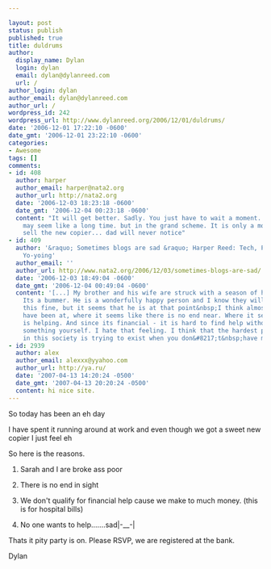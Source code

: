 ```yaml
---

layout: post
status: publish
published: true
title: duldrums
author:
  display_name: Dylan
  login: dylan
  email: dylan@dylanreed.com
  url: /
author_login: dylan
author_email: dylan@dylanreed.com
author_url: /
wordpress_id: 242
wordpress_url: http://www.dylanreed.org/2006/12/01/duldrums/
date: '2006-12-01 17:22:10 -0600'
date_gmt: '2006-12-01 23:22:10 -0600'
categories:
- Awesome
tags: []
comments:
- id: 408
  author: harper
  author_email: harper@nata2.org
  author_url: http://nata2.org
  date: '2006-12-03 18:23:18 -0600'
  date_gmt: '2006-12-04 00:23:18 -0600'
  content: "It will get better. Sadly. You just have to wait a moment. and that moment
    may seem like a long time. but in the grand scheme. It is only a moment.\r\n\r\nOr
    sell the new copier... dad will never notice"
- id: 409
  author: '&raquo; Sometimes blogs are sad &raquo; Harper Reed: Tech, Phones, Parties,
    Yo-yoing'
  author_email: ''
  author_url: http://www.nata2.org/2006/12/03/sometimes-blogs-are-sad/
  date: '2006-12-03 18:49:04 -0600'
  date_gmt: '2006-12-04 00:49:04 -0600'
  content: '[...] My brother and his wife are struck with a season of hard times.
    Its a bummer. He is a wonderfully happy person and I know they will get through
    this fine, but it seems that he is at that point&nbsp;I think almost all of us
    have been at, where it seems like there is no end near. Where it seems like nobody
    is helping. And since its financial - it is hard to find help without sacrificing
    something yourself. I hate that feeling. I think that the hardest part about living
    in this society is trying to exist when you don&#8217;t&nbsp;have money. [...]'
- id: 2939
  author: alex
  author_email: alexxx@yyahoo.com
  author_url: http://ya.ru/
  date: '2007-04-13 14:20:24 -0500'
  date_gmt: '2007-04-13 20:20:24 -0500'
  content: hi nice site.
---
```


So today has been an eh day

I have spent it running around at work and even though we got a sweet new copier I just feel eh

So here is the reasons.

1. Sarah and I are broke ass poor

2. There is no end in sight

3. We don't qualify for financial help cause we make to much money. (this is for hospital bills)

4. No one wants to help.......sad|-__-|

Thats it pity party is on. Please RSVP, we are registered at the bank.

Dylan
